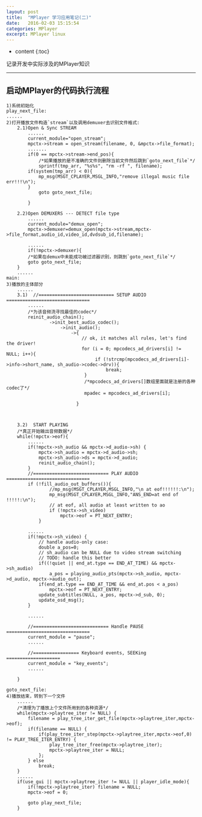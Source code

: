 ```yaml
---
layout: post
title:  "MPlayer 学习应用笔记(二)"
date:   2016-02-03 15:15:54
categories: MPlayer
excerpt: MPlayer linux
---
```


* content
{:toc}

记录开发中实际涉及的MPlayer知识

---

## 启动MPlayer的代码执行流程

<pre><code>1)系统初始化
play_next_file:
......
2)打开播放文件构造`stream`以及调用demuxer去识别文件格式:
	2.1)Open & Sync STREAM	
		......
		current_module="open_stream";
        mpctx->stream = open_stream(filename, 0, &mpctx->file_format);
		.......
		if(0 == mpctx->stream->end_pos){
			/*如果播放的是不准确的文件则删除当前文件然后跳到`goto_next_file`*/
			sprintf(tmp_arr, "%s%s", "rm -rf ", filename);
		if(system(tmp_arr) < 0){
			mp_msg(MSGT_CPLAYER,MSGL_INFO,"remove illegal music file err!!!\n");
		}
			goto goto_next_file;
			
		}

	2.2)Open DEMUXERS --- DETECT file type
		......
		current_module="demux_open";
		mpctx->demuxer=demux_open(mpctx->stream,mpctx->file_format,audio_id,video_id,dvdsub_id,filename);
		
		......
		if(!mpctx->demuxer){
		/*如果在demux中未能成功被过滤器识别，则跳到`goto_next_file`*/
		goto goto_next_file;
	}
	......
main:	
3)播放的主体部分
	......
	3.1)  //============================ SETUP AUDIO ===============================
	    ......
		/*为该音频流寻找最佳的codec*/
		reinit_audio_chain();
				->init_best_audio_codec();
					->init_audio();
						->{
						    // ok, it matches all rules, let's find the driver!
		                    for (i = 0; mpcodecs_ad_drivers[i] != NULL; i++){
		                         if (!strcmp(mpcodecs_ad_drivers[i]->info->short_name, sh_audio->codec->drv)){
				                     break;
							 }
							 /*mpcodecs_ad_drivers[]数组里面就是注册的各种codec了*/
							 mpadec = mpcodecs_ad_drivers[i];
		                  
						  }
		
						  

	3.2)  START PLAYING
	/*真正开始输出音频数据*/
	while(!mpctx->eof){
		......
		if(!mpctx->sh_audio && mpctx->d_audio->sh) {
			mpctx->sh_audio = mpctx->d_audio->sh;
			mpctx->sh_audio->ds = mpctx->d_audio;
			reinit_audio_chain();
		}
		//============================ PLAY AUDIO ===============================
		if (!fill_audio_out_buffers()){
				//mp_msg(MSGT_CPLAYER,MSGL_INFO,"\n at eof!!!!!!:\n");
				mp_msg(MSGT_CPLAYER,MSGL_INFO,"ANS_END=at end of !!!!!:\n");
				// at eof, all audio at least written to ao
				if (!mpctx->sh_video)
					mpctx->eof = PT_NEXT_ENTRY;
			}
		
		......
		if(!mpctx->sh_video) {
			// handle audio-only case:
			double a_pos=0;
			// sh_audio can be NULL due to video stream switching
			// TODO: handle this better
			if((!quiet || end_at.type == END_AT_TIME) && mpctx->sh_audio)
				a_pos = playing_audio_pts(mpctx->sh_audio, mpctx->d_audio, mpctx->audio_out);
			if(end_at.type == END_AT_TIME && end_at.pos < a_pos)
				mpctx->eof = PT_NEXT_ENTRY;
			update_subtitles(NULL, a_pos, mpctx->d_sub, 0);
			update_osd_msg();
		}
		
		......
		
		//============================ Handle PAUSE ===============================
		current_module = "pause";
		......
		
		//================= Keyboard events, SEEKing ====================
		current_module = "key_events";
		......
		
	}

goto_next_file: 
4)播放结束，转到下一个文件
	......
	/*清理为了播放上个文件所用到的各种资源*/
	while(mpctx->playtree_iter != NULL) {
		filename = play_tree_iter_get_file(mpctx->playtree_iter,mpctx->eof);
		if(filename == NULL) {
			if(play_tree_iter_step(mpctx->playtree_iter,mpctx->eof,0) != PLAY_TREE_ITER_ENTRY) {
			    play_tree_iter_free(mpctx->playtree_iter);
			    mpctx->playtree_iter = NULL;
			};
		} else
			break;
	}
	......
	if(use_gui || mpctx->playtree_iter != NULL || player_idle_mode){
		if(!mpctx->playtree_iter) filename = NULL;
		mpctx->eof = 0;
		
		goto play_next_file;
	}
</code></pre>	
	
	
	
	
	
	
	
	
	
	
	
